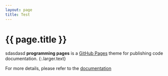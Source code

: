 ```yaml
---
layout: page
title: Test
---
```


# {{ page.title }}
sdasdasd
**programming pages** is a [GitHub Pages][gh-pages] theme for publishing code documentation.
{:.larger.text}

For more details, please refer to the [documentation][theme-docs]



[gh-pages]: https://pages.github.com/ "Websites for you and your projects"
[theme-docs]: https://pixeldroid.com/programming-pages/ "a Jekyll theme for publishing code documentation to GitHub pages"
